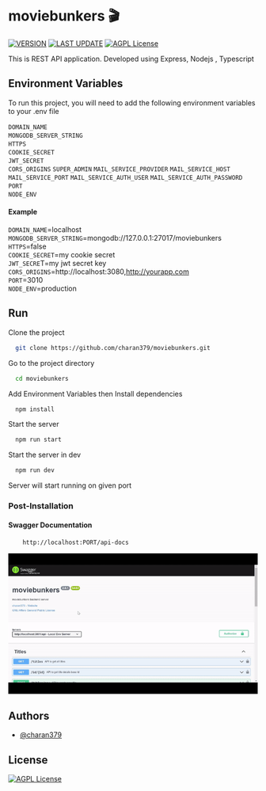 # moviebunkers :clapper:

[![VERSION](https://img.shields.io/badge/VERSION-v2.2.2-sucess)](https://github.com/charan379/moviebunkers) [![LAST UPDATE](https://img.shields.io/badge/LAST--UPDATED-27--February--2024-sucess)](https://github.com/charan379/moviebunkers) [![AGPL License](https://img.shields.io/badge/LICENSE-GNU%20AGPLv3-informational)](https://www.gnu.org/licenses/agpl-3.0.en.html)

This is REST API application. Developed using Express, Nodejs , Typescript

## Environment Variables

To run this project, you will need to add the following environment variables to your .env file

`DOMAIN_NAME`  
`MONGODB_SERVER_STRING`  
`HTTPS`  
`COOKIE_SECRET`  
`JWT_SECRET`  
`CORS_ORIGINS`
`SUPER_ADMIN`
`MAIL_SERVICE_PROVIDER`
`MAIL_SERVICE_HOST`
`MAIL_SERVICE_PORT`
`MAIL_SERVICE_AUTH_USER`
`MAIL_SERVICE_AUTH_PASSWORD`
`PORT`  
`NODE_ENV`

#### Example

`DOMAIN_NAME`=localhost  
`MONGODB_SERVER_STRING`=mongodb://127.0.0.1:27017/moviebunkers  
`HTTPS`=false  
`COOKIE_SECRET`=my cookie secret  
`JWT_SECRE`T=my jwt secret key  
`CORS_ORIGINS`=http://localhost:3080,http://yourapp.com  
`PORT`=3010  
`NODE_ENV`=production

## Run

Clone the project

```bash
  git clone https://github.com/charan379/moviebunkers.git
```

Go to the project directory

```bash
  cd moviebunkers
```

Add Environment Variables then
Install dependencies

```bash
  npm install
```

Start the server

```bash
  npm run start
```

Start the server in dev

```bash
  npm run dev
```

Server will start running on given port

### Post-Installation

#### Swagger Documentation

```bash
    http://localhost:PORT/api-docs
```

![Swagger-docs-preview](documentation/moviebunkers-swagger.gif)

## Authors

- [@charan379](https://www.github.com/charan379)

## License

[![AGPL License](https://img.shields.io/badge/LICENSE-GNU%20AGPLv3-brightgreen)](https://www.gnu.org/licenses/agpl-3.0.en.html)

